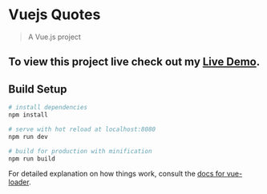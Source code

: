 # Vuejs Quotes

> A Vue.js project

## To view this project live check out my [Live Demo](https://joefly.site/page/projects/vuejs_quotes).

## Build Setup

``` bash
# install dependencies
npm install

# serve with hot reload at localhost:8080
npm run dev

# build for production with minification
npm run build
```

For detailed explanation on how things work, consult the [docs for vue-loader](http://vuejs.github.io/vue-loader).
